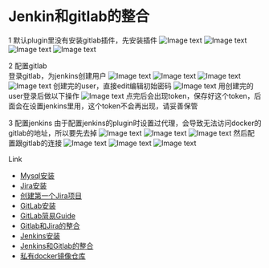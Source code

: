 # Jenkin和gitlab的整合

1   默认plugin里没有安装gitlab插件，先安装插件
![Image text](https://raw.githubusercontent.com/k19810703/myimages/master/jenkinsgitlab1.png)
![Image text](https://raw.githubusercontent.com/k19810703/myimages/master/jenkinsgitlab2.png)
![Image text](https://raw.githubusercontent.com/k19810703/myimages/master/jenkinsgitlab3.png)
![Image text](https://raw.githubusercontent.com/k19810703/myimages/master/jenkinsgitlab4.png)

2 配置gitlab   
登录gitlab，为jenkins创建用户
![Image text](https://raw.githubusercontent.com/k19810703/myimages/master/jenkinsgitlab5.png)
![Image text](https://raw.githubusercontent.com/k19810703/myimages/master/jenkinsgitlab6.png)
![Image text](https://raw.githubusercontent.com/k19810703/myimages/master/jenkinsgitlab7.png)
![Image text](https://raw.githubusercontent.com/k19810703/myimages/master/jenkinsgitlab8.png)
创建完的user，直接edit编辑初始密码
![Image text](https://raw.githubusercontent.com/k19810703/myimages/master/jenkinsgitlab9.png)
用创建完的user登录后做以下操作
![Image text](https://raw.githubusercontent.com/k19810703/myimages/master/jenkinsgitlab10.png)
点完后会出现token，保存好这个token，后面会在设置jenkins里用，这个token不会再出现，请妥善保管

3 配置jenkins
由于配置jenkins的plugin时设置过代理，会导致无法访问docker的gitlab的地址，所以要先去掉
![Image text](https://raw.githubusercontent.com/k19810703/myimages/master/jenkinsgitlab11.png)
![Image text](https://raw.githubusercontent.com/k19810703/myimages/master/jenkinsgitlab12.png)
![Image text](https://raw.githubusercontent.com/k19810703/myimages/master/jenkinsgitlab13.png)
然后配置跟gitlab的连接
![Image text](https://raw.githubusercontent.com/k19810703/myimages/master/jenkinsgitlab14.png)
![Image text](https://raw.githubusercontent.com/k19810703/myimages/master/jenkinsgitlab15.png)
![Image text](https://raw.githubusercontent.com/k19810703/myimages/master/jenkinsgitlab16.png)

Link
* [Mysql安装](https://github.ibm.com/wuhd/DevOpsToolChainSetupGuide/blob/master/README_Docker_mysqlinstall.md)
* [Jira安装](https://github.ibm.com/wuhd/DevOpsToolChainSetupGuide/blob/master/README_Docker_jirainstall.md)
* [创建第一个Jira项目](https://github.ibm.com/wuhd/DevOpsToolChainSetupGuide/blob/master/README_Docker_jiracreateprj.md)
* [GitLab安装](https://github.ibm.com/wuhd/DevOpsToolChainSetupGuide/blob/master/README_Docker_GitLabInstall.md)
* [GitLab简易Guide](https://github.ibm.com/wuhd/DevOpsToolChainSetupGuide/blob/master/README_Docker_GitLabUserGuide.md)
* [Gitlab和Jira的整合](https://github.ibm.com/wuhd/DevOpsToolChainSetupGuide/blob/master/README_Docker_GitLabJira.md)
* [Jenkins安装](https://github.ibm.com/wuhd/DevOpsToolChainSetupGuide/blob/master/README_Docker_Jenkins.md)
* [Jenkins和Gitlab的整合](https://github.ibm.com/wuhd/DevOpsToolChainSetupGuide/blob/master/README_Docker_JenkinsGitlab.md)
* [私有docker镜像仓库](https://github.ibm.com/wuhd/DevOpsToolChainSetupGuide/blob/master/README_Docker_DockerRegistry.md)
